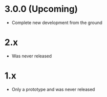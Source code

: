 # 3.0.0 (Upcoming)

- Complete new development from the ground

# 2.x

- Was never released

# 1.x

- Only a prototype and was never released
